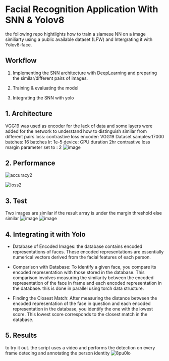 # Facial Recognition Application With SNN & Yolov8

the following repo hightlights how to train a siamese NN on a image similiarty using a public available dataset (LFW) and Intergrating it with Yolov8-face.

## Workflow

1. Implementing the SNN architecture with DeepLearning and preparing the similar/different pairs of images.

2. Training & evaluating the model

3. Integrating the SNN with yolo 

## 1. Architecture 
VGG19 was used as encoder for the lack of data and some layers were added for the network to understand how to distinguish similar from different pairs
loss: contrastive loss
encoder: VGG19
Dataset samples:17000
batches: 16 batches
lr: 1e-5
device: GPU
duration 2hr
contrastive loss margin parameter set to : 2
![image](https://github.com/00VALAK00/Facial-recognition-system/assets/117487025/befccd39-c850-437d-8248-a822f8c10ff9)

## 2. Performance 
![accuracy2](https://github.com/00VALAK00/Facial-recognition-system/assets/117487025/8f120649-a6ed-4c3b-b283-96a33030e0bf)

![loss2](https://github.com/00VALAK00/Facial-recognition-system/assets/117487025/9ace3de8-5fff-4fbe-85d4-e2ce3a6b637e)

## 3. Test
Two images are similar if the result array is under the margin threshold else similar
![image](https://github.com/00VALAK00/Facial-recognition-system/assets/117487025/a6c26c5f-4abc-4203-93d1-0ac68d394cb3)
![image](https://github.com/00VALAK00/Facial-recognition-system/assets/117487025/a66e947c-eeae-4227-970a-481ec5bcfaa5)

## 4. Integrating it with Yolo 
- Database of Encoded Images:  the database contains encoded representations of faces. These encoded representations are essentially numerical vectors derived from the facial features of each person.

- Comparison with Database: To identify a given face, you compare its encoded representation with those stored in the database. This comparison involves measuring the similarity  between the encoded representation of the face in frame and each encoded representation in the database.
this is done in parallel using torch data structure.

- Finding the Closest Match: After measuring the distance between the encoded representation of the face in question and each encoded representation in the database, you identify the one with the lowest score. This lowest score corresponds to the closest match in the database.


## 5. Results 
to try it out. the script uses a video and performs the detection on every frame detecing and annotating the person identity 
![8pu0lo](https://github.com/00VALAK00/Facial-recognition-system/assets/117487025/5a87d117-dbc5-4dc9-bd4e-fc7d68f60239)
